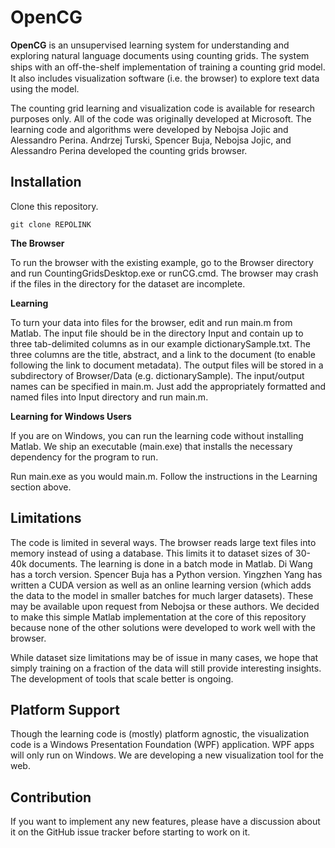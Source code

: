 OpenCG
==================================
**OpenCG** is an unsupervised learning system for understanding and exploring natural language documents using counting grids. The system ships with an oﬀ-the-shelf implementation of training a counting grid model. It also includes visualization software (i.e. the browser) to explore text data using the model.

The counting grid learning and visualization code is available for research purposes only. All of the code was originally developed at Microsoft. The learning code and algorithms were developed by Nebojsa Jojic and Alessandro Perina. Andrzej Turski, Spencer Buja, Nebojsa Jojic, and Alessandro Perina developed the counting grids browser.

Installation
--------

Clone this repository.
```
git clone REPOLINK
```

**The Browser**

To run the browser with the existing example, go to the Browser directory and run CountingGridsDesktop.exe or runCG.cmd. The browser may crash if the files in the directory for the dataset are incomplete.

**Learning**

To turn your data into files for the browser, edit and run main.m from Matlab. The input file should be in the directory Input and contain up to three tab-delimited columns as in our example dictionarySample.txt. The three columns are the title, abstract, and a link to the document (to enable following the link to document metadata). The output files will be stored in a subdirectory of Browser/Data (e.g. dictionarySample). The input/output names can be specified in main.m. Just add the appropriately formatted and named files into Input directory and run main.m.

**Learning for Windows Users**

If you are on Windows, you can run the learning code without installing Matlab. We ship an executable (main.exe) that installs the necessary dependency for the program to run.

Run main.exe as you would main.m. Follow the instructions in the Learning section above.


Limitations
--------
The code is limited in several ways. The browser reads large text files into memory instead of using a database. This limits it to dataset sizes of 30-40k documents. The learning is done in a batch mode in Matlab. Di Wang has a torch version. Spencer Buja has a Python version. Yingzhen Yang has written a CUDA version as well as an online learning version (which adds the data to the model in smaller batches for much larger datasets). These may be available upon request from Nebojsa or these authors. We decided to make this simple Matlab implementation at the core of this repository because none of the other solutions were developed to work well with the browser.

While dataset size limitations may be of issue in many cases, we hope that simply training on a fraction of the data will still provide interesting insights. The development of tools that scale better is ongoing.

Platform Support
--------
Though the learning code is (mostly) platform agnostic, the visualization code is a Windows Presentation Foundation (WPF) application. WPF apps will only run on Windows. We are developing a new visualization tool for the web.


Contribution
--------
If you want to implement any new features, please have a discussion about it on the GitHub issue tracker before starting to work on it.